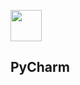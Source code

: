 <img src="https://upload.wikimedia.org/wikipedia/commons/1/1d/PyCharm_Icon.svg" height="50px"></img>
## PyCharm
